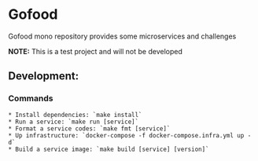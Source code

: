 # Gofood

Gofood mono repository provides some microservices and challenges

**NOTE:** This is a test project and will not be developed

## Development:
  ### Commands
    * Install dependencies: `make install`
    * Run a service: `make run [service]`
    * Format a service codes: `make fmt [service]`
    * Up infrastructure: `docker-compose -f docker-compose.infra.yml up -d`
    * Build a service image: `make build [service] [version]`